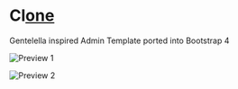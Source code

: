 # Cl<ins>one</ins>
Gentelella inspired Admin Template ported into Bootstrap 4

![Preview 1](https://github.com/christianesperar/clone/blob/master/preview/1.png)

![Preview 2](https://github.com/christianesperar/clone/blob/master/preview/2.png)
